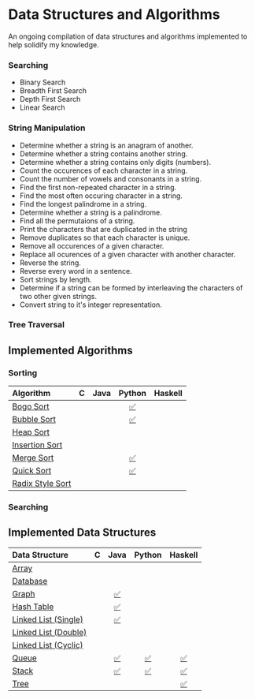 # Data Structures and Algorithms
An ongoing compilation of data structures and algorithms implemented to help solidify my knowledge.

### Searching
* Binary Search
* Breadth First Search
* Depth First Search
* Linear Search

### String Manipulation
* Determine whether a string is an anagram of another.
* Determine whether a string contains another string.
* Determine whether a string contains only digits (numbers).
* Count the occurences of each character in a string.
* Count the number of vowels and consonants in a string.
* Find the first non-repeated character in a string.
* Find the most often occuring character in a string.
* Find the longest palindrome in a string.
* Determine whether a string is a palindrome.
* Find all the permutaions of a string.
* Print the characters that are duplicated in the string
* Remove duplicates so that each character is unique.
* Remove all occurences of a given character.
* Replace all ocurences of a given character with another character.
* Reverse the string.
* Reverse every word in a sentence.
* Sort strings by length.
* Determine if a string can be formed by interleaving the characters of two
  other given strings.
* Convert string to it's integer representation.

### Tree Traversal

## Implemented Algorithms

### Sorting
| Algorithm | C | Java | Python | Haskell
|:--------------|:----------------:|:----------------:|:----------------:|:-----------------:|
| [Bogo Sort](https://en.wikipedia.org/wiki/Bogosort)            |  |  | [:white_check_mark:](algorithms/sorting/bogo-sort/BogoSort.py)   |  |
| [Bubble Sort](https://en.wikipedia.org/wiki/Bubble_sort)       |  |  | [:white_check_mark:](algorithms/sorting/bubble-sort/BubbleSort.py) |  |
| [Heap Sort](https://en.wikipedia.org/wiki/Heapsort)            |  |  |                                                             |  |
| [Insertion Sort](https://en.wikipedia.org/wiki/Insertion_sort) |  |  |                                                             |  |
| [Merge Sort](https://en.wikipedia.org/wiki/Merge_sort)         |  |  | [:white_check_mark:](algorithms/sorting/merge-sort/MergeSort.py)  |  |
| [Quick Sort](https://en.wikipedia.org/wiki/Quicksort)          |  |  | [:white_check_mark:](algorithms/sorting/QuickSort.py)         |  |
| [Radix Style Sort](https://en.wikipedia.org/wiki/Radix_sort)   |  |  |                                                             |  |

### Searching

## Implemented Data Structures
| Data Structure | C | Java | Python | Haskell
|:-------------------------|:-:|:-----------------------------------------------------------:|:-----------------------------------------------------------:|:------------------------------------------------------------:|
| [Array]()                |   |                                                             |                                                             |                                                              |
| [Database]()             |   |                                                             |                                                             |                                                              |
| [Graph]()                |   | [:white_check_mark:](data-structures/graph/java)            |                                                             |                                                              |  
| [Hash Table]()           |   | [:white_check_mark:](data-structures/hash-table/java)       |                                                             |                                                              |
| [Linked List (Single)]() |   | [:white_check_mark:](data-structures/linked-list/java)      |                                                             |                                                              |
| [Linked List (Double)]() |   |                                                             |                                                             |                                                              |
| [Linked List (Cyclic)]() |   |                                                             |                                                             |                                                              |
| [Queue]()                |   | [:white_check_mark:](data-structures/queue/java/Queue.java) | [:white_check_mark:](data-structures/queue/python/Queue.py) | [:white_check_mark:](data-structures/queue/haskell/Queue.hs) |
| [Stack]()                |   | [:white_check_mark:](data-structures/stack/java/Stack.java) | [:white_check_mark:](data-structures/stack/python/Stack.py) | [:white_check_mark:](data-structures/stack/haskell/Stack.hs) |
| [Tree]()                 |   |                                                             |                                                             | [:white_check_mark:](data-structures/tree/haskell/Tree.hs)   |
